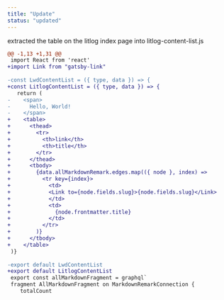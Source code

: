 ```yaml
---
title: "Update"
status: "updated"
---
```

extracted the table on <litlog-link to="/files/src/pages/litlog/index.js">the litlog index page</litlog-link> into <litlog-link to="/files/src/components/litlog-content-list.js">litlog-content-list.js</litlog-link>
```diff
@@ -1,13 +1,31 @@
 import React from 'react'
+import Link from "gatsby-link"
 
-const LwdContentList = ({ type, data }) => {
+const LitlogContentList = ({ type, data }) => {
   return (
-    <span>
-      Hello, World!
-    </span>
+    <table>
+      <thead>
+        <tr>
+          <th>link</th>
+          <th>title</th>
+        </tr>
+      </thead>
+      <tbody>
+        {data.allMarkdownRemark.edges.map(({ node }, index) =>
+          <tr key={index}>
+            <td>
+            <Link to={node.fields.slug}>{node.fields.slug}</Link>
+            </td>
+            <td>
+              {node.frontmatter.title}
+            </td>
+          </tr>
+        )}
+      </tbody>
+    </table>
 )}
 
-export default LwdContentList
+export default LitlogContentList
 export const allMarkdownFragment = graphql`
 fragment AllMarkdownFragment on MarkdownRemarkConnection {
 	totalCount
```